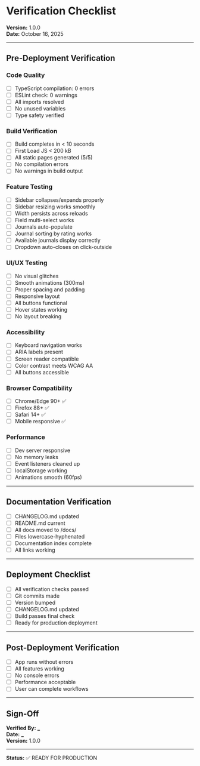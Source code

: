 # Verification Checklist

**Version:** 1.0.0  
**Date:** October 16, 2025

---

## Pre-Deployment Verification

### Code Quality

- [ ] TypeScript compilation: 0 errors
- [ ] ESLint check: 0 warnings
- [ ] All imports resolved
- [ ] No unused variables
- [ ] Type safety verified

### Build Verification

- [ ] Build completes in < 10 seconds
- [ ] First Load JS < 200 kB
- [ ] All static pages generated (5/5)
- [ ] No compilation errors
- [ ] No warnings in build output

### Feature Testing

- [ ] Sidebar collapses/expands properly
- [ ] Sidebar resizing works smoothly
- [ ] Width persists across reloads
- [ ] Field multi-select works
- [ ] Journals auto-populate
- [ ] Journal sorting by rating works
- [ ] Available journals display correctly
- [ ] Dropdown auto-closes on click-outside

### UI/UX Testing

- [ ] No visual glitches
- [ ] Smooth animations (300ms)
- [ ] Proper spacing and padding
- [ ] Responsive layout
- [ ] All buttons functional
- [ ] Hover states working
- [ ] No layout breaking

### Accessibility

- [ ] Keyboard navigation works
- [ ] ARIA labels present
- [ ] Screen reader compatible
- [ ] Color contrast meets WCAG AA
- [ ] All buttons accessible

### Browser Compatibility

- [ ] Chrome/Edge 90+ ✅
- [ ] Firefox 88+ ✅
- [ ] Safari 14+ ✅
- [ ] Mobile responsive ✅

### Performance

- [ ] Dev server responsive
- [ ] No memory leaks
- [ ] Event listeners cleaned up
- [ ] localStorage working
- [ ] Animations smooth (60fps)

---

## Documentation Verification

- [ ] CHANGELOG.md updated
- [ ] README.md current
- [ ] All docs moved to /docs/
- [ ] Files lowercase-hyphenated
- [ ] Documentation index complete
- [ ] All links working

---

## Deployment Checklist

- [ ] All verification checks passed
- [ ] Git commits made
- [ ] Version bumped
- [ ] CHANGELOG.md updated
- [ ] Build passes final check
- [ ] Ready for production deployment

---

## Post-Deployment Verification

- [ ] App runs without errors
- [ ] All features working
- [ ] No console errors
- [ ] Performance acceptable
- [ ] User can complete workflows

---

## Sign-Off

**Verified By:** ********\_********  
**Date:** ********\_********  
**Version:** 1.0.0

---

**Status:** ✅ READY FOR PRODUCTION
